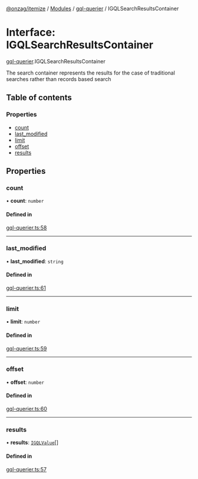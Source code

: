 [@onzag/itemize](../README.md) / [Modules](../modules.md) / [gql-querier](../modules/gql_querier.md) / IGQLSearchResultsContainer

# Interface: IGQLSearchResultsContainer

[gql-querier](../modules/gql_querier.md).IGQLSearchResultsContainer

The search container represents the results for the case
of traditional searches rather than records based search

## Table of contents

### Properties

- [count](gql_querier.IGQLSearchResultsContainer.md#count)
- [last\_modified](gql_querier.IGQLSearchResultsContainer.md#last_modified)
- [limit](gql_querier.IGQLSearchResultsContainer.md#limit)
- [offset](gql_querier.IGQLSearchResultsContainer.md#offset)
- [results](gql_querier.IGQLSearchResultsContainer.md#results)

## Properties

### count

• **count**: `number`

#### Defined in

[gql-querier.ts:58](https://github.com/onzag/itemize/blob/f2f29986/gql-querier.ts#L58)

___

### last\_modified

• **last\_modified**: `string`

#### Defined in

[gql-querier.ts:61](https://github.com/onzag/itemize/blob/f2f29986/gql-querier.ts#L61)

___

### limit

• **limit**: `number`

#### Defined in

[gql-querier.ts:59](https://github.com/onzag/itemize/blob/f2f29986/gql-querier.ts#L59)

___

### offset

• **offset**: `number`

#### Defined in

[gql-querier.ts:60](https://github.com/onzag/itemize/blob/f2f29986/gql-querier.ts#L60)

___

### results

• **results**: [`IGQLValue`](gql_querier.IGQLValue.md)[]

#### Defined in

[gql-querier.ts:57](https://github.com/onzag/itemize/blob/f2f29986/gql-querier.ts#L57)
